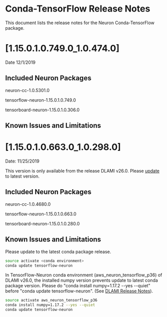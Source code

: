 # Conda-TensorFlow Release Notes

This document lists the release notes for the Neuron Conda-TensorFlow package.


# [1.15.0.1.0.749.0_1.0.474.0]

Date 12/1/2019

## Included Neuron Packages

neuron-cc-1.0.5301.0

tensorflow-neuron-1.15.0.1.0.749.0

tensorboard-neuron-1.15.0.1.0.306.0


## Known Issues and Limitations


# [1.15.0.1.0.663.0_1.0.298.0]

Date:  11/25/2019

This version is only available from the release DLAMI v26.0. Please [update](../dlami-release-notes.md#known-issues) to latest version.

## Included Neuron Packages

neuron-cc-1.0.4680.0

tensorflow-neuron-1.15.0.1.0.663.0

tensorboard-neuron-1.15.0.1.0.280.0

## Known Issues and Limitations

Please update to the latest conda package release.

```bash
source activate <conda environment>
conda update tensorflow-neuron
```
In TensorFlow-Neuron conda environment (aws_neuron_tensorflow_p36) of DLAMI v26.0, the installed numpy version prevents update to latest conda package version. Please do "conda install numpy=1.17.2 --yes --quiet" before "conda update tensorflow-neuron". (See [DLAMI Release Notes](../dlami-release-notes.md)).

```bash
source activate aws_neuron_tensorflow_p36
conda install numpy=1.17.2 --yes --quiet
conda update tensorflow-neuron
```
